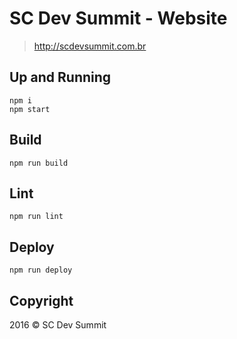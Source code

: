 # SC Dev Summit - Website

> http://scdevsummit.com.br

## Up and Running

```
npm i
npm start
```

## Build

```
npm run build
```

## Lint

```
npm run lint
```

## Deploy

```
npm run deploy
```

## Copyright

2016 &copy; SC Dev Summit
